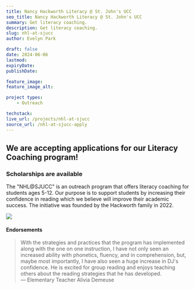 ```yaml
---
title: Nancy Hackworth Literacy @ St. John's UCC
seo_title: Nancy Hackworth Literacy @ St. John's UCC
summary: Get literacy coaching.
description: Get literacy coaching.
slug: nhl-at-sjucc
author: Evelyn Park

draft: false
date: 2024-06-06
lastmod: 
expiryDate: 
publishDate: 

feature_image:
feature_image_alt:

project types: 
    - Outreach

techstack:
live_url: /projects/nhl-at-sjucc
source_url: /nhl-at-sjucc-apply
---
```


## We are accepting applications for our Literacy Coaching program!

### Scholarships are available

The "NHL@SJUCC" is an outreach program that offers literacy coaching for students ages 5-12. Our purpose is to support students by increasing their confidence in reading which we believe will improve their academic success. The initiative was founded by the Hackworth family in 2022.

<img src="/img/tutor.jpg">

#### Endorsements

> With the strategies and practices that the program has implemented along with the one on one instruction, I have not only seen an increased ability with phonetics, fluency, and in comprehension, but, maybe most importantly, I have also seen a huge increase in DJ's confidence. He is excited for group reading and enjoys teaching others about the reading strategies that he has developed. </br> &mdash; Elementary Teacher Alivia Demeuse